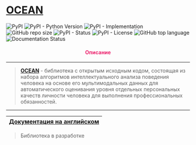 # [OCEAN](https://github.com/DmitryRyumin/ocean/blob/main/README_RU.md)

![PyPI](https://img.shields.io/pypi/v/ocean)
![PyPI - Python Version](https://img.shields.io/pypi/pyversions/ocean)
![PyPI - Implementation](https://img.shields.io/pypi/implementation/ocean)
![GitHub repo size](https://img.shields.io/github/repo-size/dmitryryumin/ocean)
![PyPI - Status](https://img.shields.io/pypi/status/ocean)
![PyPI - License](https://img.shields.io/pypi/l/ocean)
![GitHub top language](https://img.shields.io/github/languages/top/dmitryryumin/ocean)
![Documentation Status](https://readthedocs.org/projects/ocean/badge/?version=latest)

<h4 align="center"><span style="color:#EC256F;">Описание</span></h4>

---

>  **[OCEAN](https://github.com/DmitryRyumin/ocean/blob/main/README_RU.md)** - библиотека с открытым исходным кодом, состоящая из набора алгоритмов интеллектуального анализа поведения человека на основе его мультимодальных данных для автоматического оценивания уровня отдельных персональных качеств личности человека для выполнения профессиональных обязанностей.

---

| [Документация на английском](https://github.com/DmitryRyumin/ocean) |
|---------------------------------------------------------------------|

> Библиотека в разработке